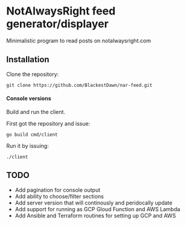 # NotAlwaysRight feed generator/displayer

Minimalistic program to read posts on notalwaysright.com

## Installation

Clone the repository:

`git clone https://github.com/BlackestDawn/nar-feed.git`

#### Console versions

Build and run the client.

First got the repository and issue:

`go build cmd/client`

Run it by issuing:

`./client`

## TODO

* Add pagination for console output
* Add ability to choose/filter sections
* Add server version that will continously and peridocally update
* Add support for running as GCP Gloud Function and AWS Lambda
* Add Ansible and Terraform routines for setting up GCP and AWS